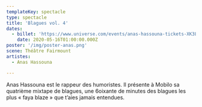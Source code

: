 ```yaml
---
templateKey: spectacle
type: spectacle
title: 'Blagues vol. 4'
dates: 
  - billet: 'https://www.universe.com/events/anas-hassouna-tickets-XK3L2M'
    date: 2020-05-16T01:00:00.000Z
poster: '/img/poster-anas.png'
scene: Théâtre Fairmount
artistes:
  - Anas Hassouna

---
```

Anas Hassouna est le rappeur des humoristes. Il présente à Mobilo sa quatrième mixtape de blagues, une 6oixante de minutes des blagues les plus « faya blaze » que t’aies jamais entendues.
